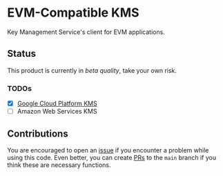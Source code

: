 # EVM-Compatible KMS
Key Management Service's client for EVM applications.

## Status
This product is currently in _beta quality_, take your own risk. 

### TODOs
- [X] [Google Cloud Platform KMS](./gcpkms/README.md)
- [ ] Amazon Web Services KMS

## Contributions
You are encouraged to open an [issue](https://github.com/LampardNguyen234/evm-kms/issues/new) if you encounter a problem
while using this code. Even better, you can create [PRs](https://github.com/LampardNguyen234/evm-kms/compare) to the
`main` branch if you think these are necessary functions. 
